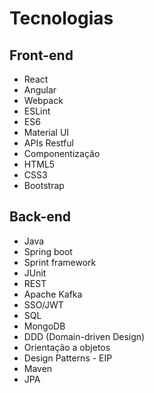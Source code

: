 # Tecnologias


## Front-end

* React
* Angular
* Webpack
* ESLint
* ES6
* Material UI
* APIs Restful
* Componentização
* HTML5
* CSS3
* Bootstrap

## Back-end

* Java
* Spring boot
* Sprint framework
* JUnit
* REST
* Apache Kafka
* SSO/JWT
* SQL
* MongoDB
* DDD (Domain-driven Design)
* Orientação a objetos
* Design Patterns - EIP
* Maven
* JPA
